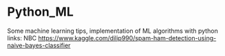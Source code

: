 # Python_ML
Some machine learning tips, implementation of ML algorithms with python
links:
NBC <https://www.kaggle.com/dilip990/spam-ham-detection-using-naive-bayes-classifier>
